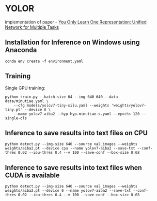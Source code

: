 # YOLOR
implementation of paper - [You Only Learn One Representation: Unified Network for Multiple Tasks](https://arxiv.org/abs/2105.04206)

## Installation for Inference on Windows using Anaconda

```
conda env create -f environment.yaml
```

## Training

Single GPU training:

```
python train.py --batch-size 64 --img 640 640 --data data/minutiae.yaml \
    --cfg models/yolov7-tiny-silu.yaml --weights 'weights/yolov7-tiny.pt' --device 0 \
    --name yolov7-aiba2 --hyp hyp.minutiae.s.yaml --epochs 120 --single-cls
```


## Inference to save results into text files on CPU

```
python detect.py --img-size 640 --source val_images --weights weights/aiba2.pt --device cpu --name yolov7-aiba2 --save-txt --conf-thres 0.02 --iou-thres 0.4 --v 100 --save-conf --box-size 0.08
```

## Inference to save results into text files when CUDA is available

```
python detect.py --img-size 640 --source val_images --weights weights/aiba2.pt --device 0 --name yolov7-aiba2 --save-txt --conf-thres 0.02 --iou-thres 0.4 --v 100 --save-conf --box-size 0.08
```
